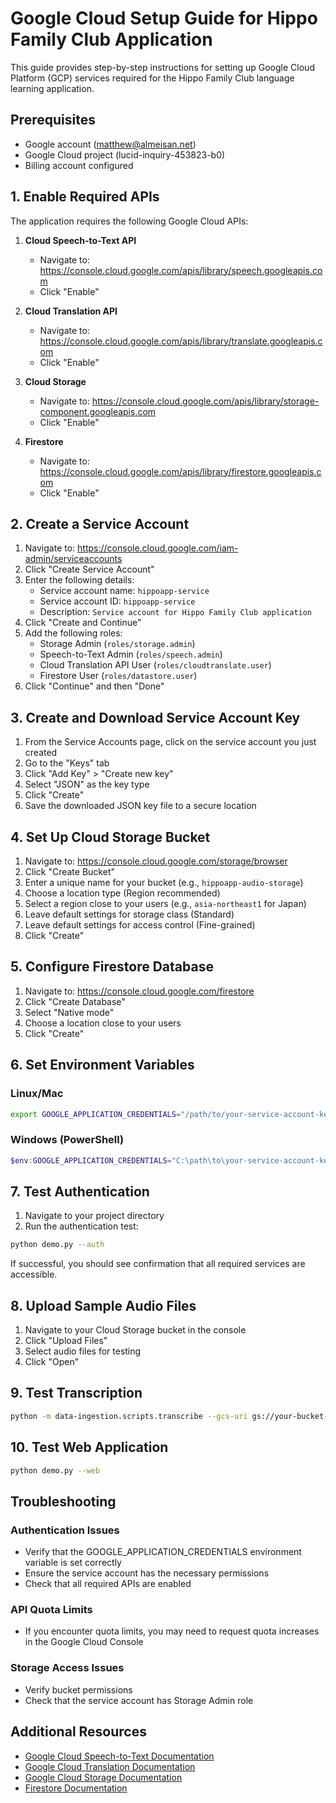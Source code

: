 # Google Cloud Setup Guide for Hippo Family Club Application

This guide provides step-by-step instructions for setting up Google Cloud Platform (GCP) services required for the Hippo Family Club language learning application.

## Prerequisites

- Google account (matthew@almeisan.net)
- Google Cloud project (lucid-inquiry-453823-b0)
- Billing account configured

## 1. Enable Required APIs

The application requires the following Google Cloud APIs:

1. **Cloud Speech-to-Text API**
   - Navigate to: https://console.cloud.google.com/apis/library/speech.googleapis.com
   - Click "Enable"

2. **Cloud Translation API**
   - Navigate to: https://console.cloud.google.com/apis/library/translate.googleapis.com
   - Click "Enable"

3. **Cloud Storage**
   - Navigate to: https://console.cloud.google.com/apis/library/storage-component.googleapis.com
   - Click "Enable"

4. **Firestore**
   - Navigate to: https://console.cloud.google.com/apis/library/firestore.googleapis.com
   - Click "Enable"

## 2. Create a Service Account

1. Navigate to: https://console.cloud.google.com/iam-admin/serviceaccounts
2. Click "Create Service Account"
3. Enter the following details:
   - Service account name: `hippoapp-service`
   - Service account ID: `hippoapp-service`
   - Description: `Service account for Hippo Family Club application`
4. Click "Create and Continue"
5. Add the following roles:
   - Storage Admin (`roles/storage.admin`)
   - Speech-to-Text Admin (`roles/speech.admin`)
   - Cloud Translation API User (`roles/cloudtranslate.user`)
   - Firestore User (`roles/datastore.user`)
6. Click "Continue" and then "Done"

## 3. Create and Download Service Account Key

1. From the Service Accounts page, click on the service account you just created
2. Go to the "Keys" tab
3. Click "Add Key" > "Create new key"
4. Select "JSON" as the key type
5. Click "Create"
6. Save the downloaded JSON key file to a secure location

## 4. Set Up Cloud Storage Bucket

1. Navigate to: https://console.cloud.google.com/storage/browser
2. Click "Create Bucket"
3. Enter a unique name for your bucket (e.g., `hippoapp-audio-storage`)
4. Choose a location type (Region recommended)
5. Select a region close to your users (e.g., `asia-northeast1` for Japan)
6. Leave default settings for storage class (Standard)
7. Leave default settings for access control (Fine-grained)
8. Click "Create"

## 5. Configure Firestore Database

1. Navigate to: https://console.cloud.google.com/firestore
2. Click "Create Database"
3. Select "Native mode"
4. Choose a location close to your users
5. Click "Create"

## 6. Set Environment Variables

### Linux/Mac

```bash
export GOOGLE_APPLICATION_CREDENTIALS="/path/to/your-service-account-key.json"
```

### Windows (PowerShell)

```powershell
$env:GOOGLE_APPLICATION_CREDENTIALS="C:\path\to\your-service-account-key.json"
```

## 7. Test Authentication

1. Navigate to your project directory
2. Run the authentication test:

```bash
python demo.py --auth
```

If successful, you should see confirmation that all required services are accessible.

## 8. Upload Sample Audio Files

1. Navigate to your Cloud Storage bucket in the console
2. Click "Upload Files"
3. Select audio files for testing
4. Click "Open"

## 9. Test Transcription

```bash
python -m data-ingestion.scripts.transcribe --gcs-uri gs://your-bucket-name/your-audio-file.mp3 --output results.json
```

## 10. Test Web Application

```bash
python demo.py --web
```

## Troubleshooting

### Authentication Issues

- Verify that the GOOGLE_APPLICATION_CREDENTIALS environment variable is set correctly
- Ensure the service account has the necessary permissions
- Check that all required APIs are enabled

### API Quota Limits

- If you encounter quota limits, you may need to request quota increases in the Google Cloud Console

### Storage Access Issues

- Verify bucket permissions
- Check that the service account has Storage Admin role

## Additional Resources

- [Google Cloud Speech-to-Text Documentation](https://cloud.google.com/speech-to-text/docs)
- [Google Cloud Translation Documentation](https://cloud.google.com/translate/docs)
- [Google Cloud Storage Documentation](https://cloud.google.com/storage/docs)
- [Firestore Documentation](https://cloud.google.com/firestore/docs)
